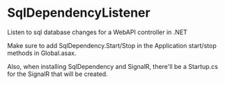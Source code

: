 # SqlDependencyListener
Listen to sql database changes for a WebAPI controller in .NET

Make sure to add SqlDependency.Start/Stop in the Application start/stop methods in Global.asax. 

Also, when installing SqlDependency and SignalR, there'll be a Startup.cs for the SignalR that will be created.
